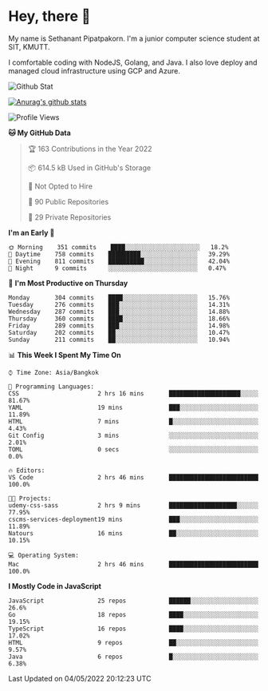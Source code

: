 # Hey, there 🙌
My name is Sethanant Pipatpakorn. I'm a junior computer science student at SIT, KMUTT.

I comfortable coding with NodeJS, Golang, and Java. I also love deploy and managed cloud infrastructure using GCP and Azure.

![Github Stat](https://github-profile-summary-cards.vercel.app/api/cards/profile-details?username=thetkpark&theme=dracula)

[![Anurag's github stats](https://github-readme-stats.vercel.app/api?username=thetkpark&count_private=true&show_icons=true&theme=tokyonight)](https://github.com/anuraghazra/github-readme-stats)

<!--START_SECTION:waka-->
![Profile Views](http://img.shields.io/badge/Profile%20Views-0-blue)

**🐱 My GitHub Data** 

> 🏆 163 Contributions in the Year 2022
 > 
> 📦 614.5 kB Used in GitHub's Storage 
 > 
> 🚫 Not Opted to Hire
 > 
> 📜 90 Public Repositories 
 > 
> 🔑 29 Private Repositories  
 > 
**I'm an Early 🐤** 

```text
🌞 Morning    351 commits    ████░░░░░░░░░░░░░░░░░░░░░   18.2% 
🌆 Daytime    758 commits    █████████░░░░░░░░░░░░░░░░   39.29% 
🌃 Evening    811 commits    ██████████░░░░░░░░░░░░░░░   42.04% 
🌙 Night      9 commits      ░░░░░░░░░░░░░░░░░░░░░░░░░   0.47%

```
📅 **I'm Most Productive on Thursday** 

```text
Monday       304 commits    ████░░░░░░░░░░░░░░░░░░░░░   15.76% 
Tuesday      276 commits    ███░░░░░░░░░░░░░░░░░░░░░░   14.31% 
Wednesday    287 commits    ███░░░░░░░░░░░░░░░░░░░░░░   14.88% 
Thursday     360 commits    ████░░░░░░░░░░░░░░░░░░░░░   18.66% 
Friday       289 commits    ███░░░░░░░░░░░░░░░░░░░░░░   14.98% 
Saturday     202 commits    ██░░░░░░░░░░░░░░░░░░░░░░░   10.47% 
Sunday       211 commits    ██░░░░░░░░░░░░░░░░░░░░░░░   10.94%

```


📊 **This Week I Spent My Time On** 

```text
⌚︎ Time Zone: Asia/Bangkok

💬 Programming Languages: 
CSS                      2 hrs 16 mins       ████████████████████░░░░░   81.67% 
YAML                     19 mins             ███░░░░░░░░░░░░░░░░░░░░░░   11.89% 
HTML                     7 mins              █░░░░░░░░░░░░░░░░░░░░░░░░   4.43% 
Git Config               3 mins              ░░░░░░░░░░░░░░░░░░░░░░░░░   2.01% 
TOML                     0 secs              ░░░░░░░░░░░░░░░░░░░░░░░░░   0.0%

🔥 Editors: 
VS Code                  2 hrs 46 mins       █████████████████████████   100.0%

🐱‍💻 Projects: 
udemy-css-sass           2 hrs 9 mins        ███████████████████░░░░░░   77.95% 
cscms-services-deployment19 mins             ███░░░░░░░░░░░░░░░░░░░░░░   11.89% 
Natours                  16 mins             ██░░░░░░░░░░░░░░░░░░░░░░░   10.15%

💻 Operating System: 
Mac                      2 hrs 46 mins       █████████████████████████   100.0%

```

**I Mostly Code in JavaScript** 

```text
JavaScript               25 repos            ██████░░░░░░░░░░░░░░░░░░░   26.6% 
Go                       18 repos            ████░░░░░░░░░░░░░░░░░░░░░   19.15% 
TypeScript               16 repos            ████░░░░░░░░░░░░░░░░░░░░░   17.02% 
HTML                     9 repos             ██░░░░░░░░░░░░░░░░░░░░░░░   9.57% 
Java                     6 repos             █░░░░░░░░░░░░░░░░░░░░░░░░   6.38%

```



 Last Updated on 04/05/2022 20:12:23 UTC
<!--END_SECTION:waka-->
